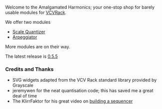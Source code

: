 Welcome to the Amalgamated Harmonics; your one-stop shop for barely usable modules for [VCVRack](www.vcvrack.com).

We offer two modules 

* [Scale Quantizer](https://github.com/jhoar/AmalgamatedHarmonics/wiki/Scale-Quantizer)
* [Arpeggiator](https://github.com/jhoar/AmalgamatedHarmonics/wiki/Arpeggiator)

More modules are on their way.

The latest release is [0.5.5](https://github.com/jhoar/AmalgamatedHarmonics/releases/tag/v0.5.5)

### Credits and Thanks

* SVG widgets adapted from the VCV Rack standard library provided by Grayscale
* jeremywen for the neat quantisation code; this has saved me a great deal of time
* The KlirrFaktor for his great video on [building a sequencer](https://www.youtube.com/watch?v=RFyC4II1kRw)   
